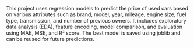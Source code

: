 This project uses regression models to predict the price of used cars based on various attributes such as brand, model, year, mileage, engine size, fuel type, transmission, and number of previous owners. It includes exploratory data analysis (EDA), feature encoding, model comparison, and evaluation using MAE, MSE, and R² score. The best model is saved using joblib and can be reused for future predictions.

